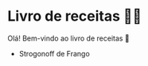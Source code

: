 # Livro de receitas :man_cook:

Olá! Bem-vindo ao livro de receitas :wave:

- Strogonoff de Frango


